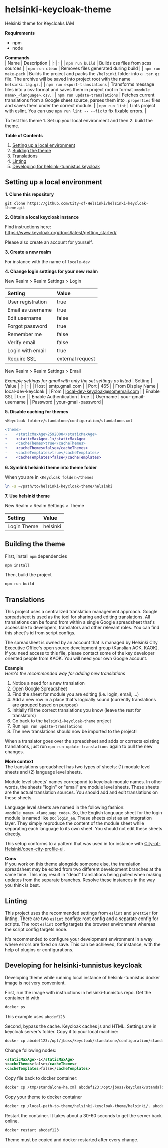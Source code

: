 # helsinki-keycloak-theme
Helsinki theme for Keycloaks IAM

**Requirements**  
- npm
- node

**Commands**  
| Name | Description |
|:-|:-|
| `npm run build` | Builds css files from scss sources |
| `npm run clean` | Removes files generated during build |
| `npm run make-pack` | Builds the project and packs the `/helsinki` folder into a `.tar.gz` file. The archive will be saved into project root with the name `helsinki.tag.gz`. |
| `npm run export-translations` | Transforms message files into a csv format and saves them in project root in format `<module name>_<language>.csv`. |
| `npm run update-translations` | Fetches current translations from a Google sheet source, parses them into `.properties` files and saves them under the correct module. |
| `npm run lint` | Lints project with eslint. You can use `npm run lint -- --fix` to fix fixable errors. |

To test this theme 1. Set up your local environment and then 2. build the theme.

**Table of Contents**
1. [Setting up a local environment](#setting-up-a-local-environment)
1. [Building the theme](#building-the-theme)
1. [Translations](#translations)
1. [Linting](#linting)
1. [Developing for helsinki-tunnistus keycloak](#developing-for-helsinki-tunnistus-keycloak)

## Setting up a local environment

**1. Clone this repository**  
```
git clone https://github.com/City-of-Helsinki/helsinki-keycloak-theme.git
```

**2. Obtain a local keycloak instance**  

Find instructions here:
https://www.keycloak.org/docs/latest/getting_started/

Please also create an account for yourself.

**3. Create a new realm**  

For instance with the name of `locale-dev`

**4. Change login settings for your new realm**  

New Realm > Realm Settings > Login

| Setting | Value |
|:-|:-|
| User registration | true |
| Email as username  | true |
| Edit username | false |
| Forgot password | true |
| Remember me | false |
| Verify email | false |
| Login with email | true |
| Require SSL | external request |

New Realm > Realm Settings > Email

_Example settings for gmail with only the set settings as listed_
| Setting | Value |
|:-|:-|
| Host | smtp.gmail.com |
| Port  | 465 |
| From Display Name | local-dev-keycloak |
| From | local-dev-keycloak@somemail.com |
| Enable SSL | true |
| Enable Authentication | true |
| Username | your-gmail-username |
| Password | your-gmail-password |


**5. Disable caching for themes**  

`<Keycloak folder>/standalone/configuration/standalone.xml`

```diff
<theme>
-    <staticMaxAge>2592000</staticMaxAge>
+    <staticMaxAge>-1</staticMaxAge>
-    <cacheThemes>true</cacheThemes>
+    <cacheThemes>false</cacheThemes>
-    <cacheTemplates>true</cacheTemplates>
+    <cacheTemplates>false</cacheTemplates>
```

**6. Symlink helsinki theme into theme folder**  

When you are in `<Keycloak folder>/themes`

```bash
ln -s ~/path/to/helsinki-keycloak-theme/helsinki
```

**7. Use helsinki theme**  

New Realm > Realm Settings > Theme

| Setting | Value |
|:-|:-|
| Login Theme | helsinki |

## Building the theme

First, install `npm` dependencies

```bash
npm install
```

Then, build the project 

```bash
npm run build
```

## Translations

This project uses a centralized translation management approach. Google spreadsheet is used as the tool for sharing and editing translations. All translations can be found from within a single Google spreadsheet that's accessible to developers, translators and other relevant roles. You can find this sheet's id from script configs.

The spreadsheet is owned by an account that is managed by Helsinki City Executive Office's open source development group (Kanslian AOK, KAOK). If you need access to this file, please contact some of the key developer oriented people from KAOK. You will need your own Google account.

**Example**  
_Here's the recommended way for adding new translations_

1. Notice a need for a new translation
2. Open Google Spreadsheet
3. Find the sheet for module you are editing (i.e. login, email, ...)
4. Add a new row in a place that's logically sound (currently translations are grouped based on purpose)
5. Initially fill the correct translations you know (leave the rest for translators)
6. Go back to the `helsinki-keycloak-theme` project
7. Run `npm run update-translations`
8. The new translations should now be imported to the project!

When a translator goes over the spreadsheet and adds or corrects existing translations, just run `npm run update-translations` again to pull the new changes.

**More context**  
The translations spreadsheet has two types of sheets: (1) module level sheets and (2) language level sheets.

Module level sheets' names correspond to keycloak module names. In other words, the sheets "login" or "email" are module level sheets. These sheets are the actual translation sources. You should add and edit translations on these sheets.

Language level sheets are named in the following fashion: `<module_name>_<language_code>`. So, the English language sheet for the login module is named like so: `login_en`. These sheets exist as an integration layer. They simply reproduce the content of the module sheet while separating each language to its own sheet. You should not edit these sheets directly.

This setup conforms to a pattern that was used in for instance with [City-of-Helsinki/open-city-profile-ui](https://github.com/City-of-Helsinki/open-city-profile-ui).

**Cons**  
If you work on this theme alongside someone else, the translation spreadsheet may be edited from two different development branches at the same time. This may result in "dead" translations being pulled when making updates from the separate branches. Resolve these instances in the way you think is best.

## Linting

This project uses the recommended settings from `eslint` and `prettier` for linting. There are two `eslint` configs: root config and a separate config for scripts. The root `eslint` config targets the browser environment whereas the script config targets node.

It's recommended to configure your development environment in a way where errors are fixed on save. This can be achieved, for instance, with the help of plugins or configurations.

## Developing for helsinki-tunnistus keycloak

Developing theme while running local instance of helsinki-tunnistus docker image is not very convenient.

First, run the image with instructions in helsinki-tunnistus repo. Get the container id with 
```bash
docker ps
```
This example uses `abcdef123`

Second, bypass the cache. Keycloak caches js and HTML. Settings are in keycloak server's folder. Copy it to your local machine:
```bash
docker cp abcdef123:/opt/jboss/keycloak/standalone/configuration/standalone-ha.xml /tmp
```

Change following nodes:
```xml
<staticMaxAge>-1</staticMaxAge>
<cacheThemes>false</cacheThemes>
<cacheTemplates>false</cacheTemplates>
```

Copy file back to docker container:
```bash
docker cp /tmp/standalone-ha.xml abcdef123:/opt/jboss/keycloak/standalone/configuration/standalone-ha.xml
```

Copy your theme to docker container
```bash
docker cp /local-path-to-theme/helsinki-keycloak-theme/helsinki/. abcdef123:/opt/jboss/keycloak/themes/helsinki
```

Restart the container. It takes about a 30-60 seconds to get the server back online.
```bash
docker restart abcdef123
```

Theme must be copied and docker restarted after every change. 

